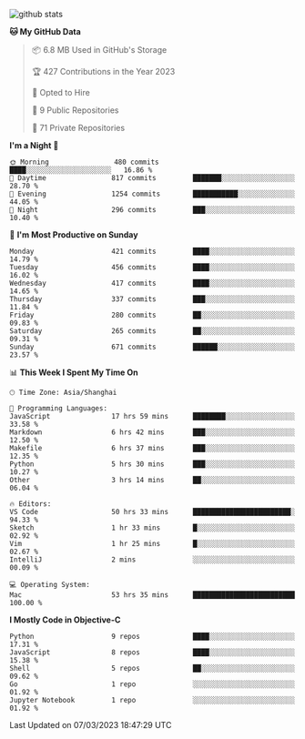 
![github stats](https://github-readme-stats.vercel.app/api?username=ChesterYue&show_icons=true&count_private=true)

<!-- ![wakatime](https://github-readme-stats.vercel.app/api/wakatime?username=ChesterYue&layout=compact) -->

<!-- ![wakatime](https://github-readme-stats.vercel.app/api/top-langs/?username=ChesterYue&layout=compact) -->

<!--START_SECTION:waka-->
**🐱 My GitHub Data** 

> 📦 6.8 MB Used in GitHub's Storage 
 > 
> 🏆 427 Contributions in the Year 2023
 > 
> 💼 Opted to Hire
 > 
> 📜 9 Public Repositories 
 > 
> 🔑 71 Private Repositories 
 > 
**I'm a Night 🦉** 

```text
🌞 Morning                480 commits         ████░░░░░░░░░░░░░░░░░░░░░   16.86 % 
🌆 Daytime                817 commits         ███████░░░░░░░░░░░░░░░░░░   28.70 % 
🌃 Evening                1254 commits        ███████████░░░░░░░░░░░░░░   44.05 % 
🌙 Night                  296 commits         ███░░░░░░░░░░░░░░░░░░░░░░   10.40 % 
```
📅 **I'm Most Productive on Sunday** 

```text
Monday                   421 commits         ████░░░░░░░░░░░░░░░░░░░░░   14.79 % 
Tuesday                  456 commits         ████░░░░░░░░░░░░░░░░░░░░░   16.02 % 
Wednesday                417 commits         ████░░░░░░░░░░░░░░░░░░░░░   14.65 % 
Thursday                 337 commits         ███░░░░░░░░░░░░░░░░░░░░░░   11.84 % 
Friday                   280 commits         ██░░░░░░░░░░░░░░░░░░░░░░░   09.83 % 
Saturday                 265 commits         ██░░░░░░░░░░░░░░░░░░░░░░░   09.31 % 
Sunday                   671 commits         ██████░░░░░░░░░░░░░░░░░░░   23.57 % 
```


📊 **This Week I Spent My Time On** 

```text
🕑︎ Time Zone: Asia/Shanghai

💬 Programming Languages: 
JavaScript               17 hrs 59 mins      ████████░░░░░░░░░░░░░░░░░   33.58 % 
Markdown                 6 hrs 42 mins       ███░░░░░░░░░░░░░░░░░░░░░░   12.50 % 
Makefile                 6 hrs 37 mins       ███░░░░░░░░░░░░░░░░░░░░░░   12.35 % 
Python                   5 hrs 30 mins       ███░░░░░░░░░░░░░░░░░░░░░░   10.27 % 
Other                    3 hrs 14 mins       ██░░░░░░░░░░░░░░░░░░░░░░░   06.04 % 

🔥 Editors: 
VS Code                  50 hrs 33 mins      ████████████████████████░   94.33 % 
Sketch                   1 hr 33 mins        █░░░░░░░░░░░░░░░░░░░░░░░░   02.92 % 
Vim                      1 hr 25 mins        █░░░░░░░░░░░░░░░░░░░░░░░░   02.67 % 
IntelliJ                 2 mins              ░░░░░░░░░░░░░░░░░░░░░░░░░   00.09 % 

💻 Operating System: 
Mac                      53 hrs 35 mins      █████████████████████████   100.00 % 
```

**I Mostly Code in Objective-C** 

```text
Python                   9 repos             ████░░░░░░░░░░░░░░░░░░░░░   17.31 % 
JavaScript               8 repos             ████░░░░░░░░░░░░░░░░░░░░░   15.38 % 
Shell                    5 repos             ██░░░░░░░░░░░░░░░░░░░░░░░   09.62 % 
Go                       1 repo              ░░░░░░░░░░░░░░░░░░░░░░░░░   01.92 % 
Jupyter Notebook         1 repo              ░░░░░░░░░░░░░░░░░░░░░░░░░   01.92 % 
```




 Last Updated on 07/03/2023 18:47:29 UTC
<!--END_SECTION:waka-->